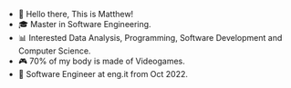 - 👋 Hello there, This is Matthew!
- 🎓 Master in Software Engineering.
- 📊 Interested Data Analysis, Programming, Software Development and Computer Science.
- 🎮 70% of my body is made of Videogames.
- 💾 Software Engineer at eng.it from Oct 2022.
